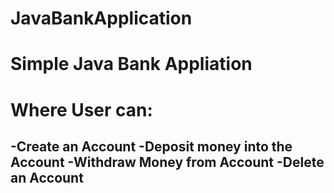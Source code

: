 # JavaBankApplication
# Simple Java Bank Appliation 
# Where User can:
-Create an Account
-Deposit money into the Account 
-Withdraw Money from Account 
-Delete an Account 
--------------------------
